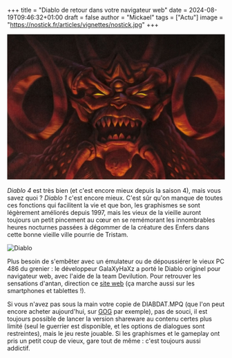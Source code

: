 +++
title = "Diablo de retour dans votre navigateur web"
date = 2024-08-19T09:46:32+01:00
draft = false
author = "Mickael"
tags = ["Actu"]
image = "https://nostick.fr/articles/vignettes/nostick.jpg"
+++

![Diablo](diablo-1997.jpg "")

*Diablo 4* est très bien (et c'est encore mieux depuis la saison 4), mais vous savez quoi ? *Diablo 1* c'est encore mieux. C'est sûr qu'on manque de toutes ces fonctions qui facilitent la vie et que bon, les graphismes se sont légèrement améliorés depuis 1997, mais les vieux de la vieille auront toujours un petit pincement au cœur en se remémorant les innombrables heures nocturnes passées à dégommer de la créature des Enfers dans cette bonne vieille ville pourrie de Tristam.

![Diablo](diablo-web.jpg "À vous le loot !")

Plus besoin de s'embêter avec un émulateur ou de dépoussiérer le vieux PC 486 du grenier : le développeur GalaXyHaXz a porté le Diablo originel pour navigateur web, avec l'aide de la team Devilution. Pour retrouver les sensations d'antan, direction ce [site web](https://d07riv.github.io/diabloweb/) (ça marche aussi sur les smartphones et tablettes !). 

Si vous n'avez pas sous la main votre copie de DIABDAT.MPQ (que l'on peut encore acheter aujourd'hui, sur [GOG](https://www.gog.com/en/game/diablo) par exemple), pas de souci, il est toujours possible de lancer la version shareware au contenu certes plus limité (seul le guerrier est disponible, et les options de dialogues sont restreintes), mais le jeu reste jouable. Si les graphismes et le gameplay ont pris un petit coup de vieux, gare tout de même : c'est toujours aussi addictif.

